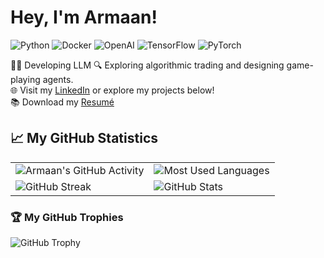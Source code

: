 # Hey, I'm Armaan!
![Python](https://img.shields.io/badge/-Python-3776AB?style=flat-square&logo=Python&logoColor=white)
![Docker](https://img.shields.io/badge/-Docker-2496ED?style=flat-square&logo=Docker&logoColor=white)
![OpenAI](https://img.shields.io/badge/-OpenAI-412991?style=flat-square&logo=openai&logoColor=white)
![TensorFlow](https://img.shields.io/badge/-TensorFlow-FF6F00?style=flat-square&logo=TensorFlow&logoColor=white)
![PyTorch](https://img.shields.io/badge/-PyTorch-EE4C2C?style=flat-square&logo=PyTorch&logoColor=white)


👨‍💻 Developing LLM 
🔍 Exploring algorithmic trading and designing game-playing agents.  
🌐 Visit my [LinkedIn](https://www.linkedin.com/in/armaan-kapoor/) or explore my projects below!  
📚 Download my [Resumé](https://github.com/ak2k2/ak2k2/files/15493160/resume_fixed.pdf)


## 📈 My GitHub Statistics

<table>
  <tr>
    <td><img src="https://ghchart.rshah.org/ak2k2" alt="Armaan's GitHub Activity"/></td>
    <td><img src="https://github-readme-stats.vercel.app/api/top-langs/?username=ak2k2&layout=compact&theme=vue" alt="Most Used Languages"/></td>
  </tr>
  <tr>
    <td><img src="https://github-readme-streak-stats.herokuapp.com/?user=ak2k2&theme=dark" alt="GitHub Streak"/></td>
    <td><img src="https://github-readme-stats.vercel.app/api?username=ak2k2&show_icons=true&theme=vue" alt="GitHub Stats"/></td>
  </tr>
</table>

### 🏆 My GitHub Trophies
![GitHub Trophy](https://github-profile-trophy.vercel.app/?username=ak2k2&theme=nord&no-frame=true)


